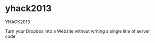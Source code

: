 yhack2013
=========

YHACK2013

Turn your Dropbox into a Website without writing a single line of server code.
